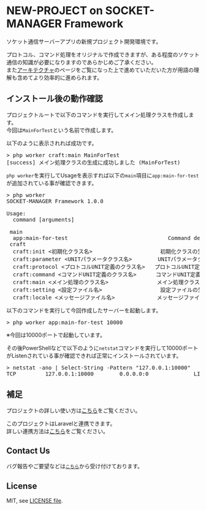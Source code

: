 # NEW-PROJECT on SOCKET-MANAGER Framework
ソケット通信サーバーアプリの新規プロジェクト開発環境です。<br />

プロトコル、コマンド処理をオリジナルで作成できますが、ある程度のソケット通信の知識が必要になりますのであらかじめご了承ください。<br />
また<a href="https://socket-manager.github.io/document/architecture.html" target="_blank">アーキテクチャ</a>のページをご覧になった上で進めていただいた方が用語の理解も含めてより効率的に進められます。

## インストール後の動作確認
プロジェクトルートで以下のコマンドを実行してメイン処理クラスを作成します。<br />
今回は`MainForTest`という名前で作成します。

以下のように表示されれば成功です。

<pre>
> php worker craft:main MainForTest
[success] メイン処理クラスの生成に成功しました (MainForTest)
</pre>

`php worker`を実行してUsageを表示すれば以下の`main`項目に`app:main-for-test`が追加されている事が確認できます。

<pre>
> php worker
SOCKET-MANAGER Framework 1.0.0

Usage:
  command [arguments]

 main
  app:main-for-test                               Command description
 craft
  craft:init <初期化クラス名>                     初期化クラスの生成
  craft:parameter &lt;UNITパラメータクラス名&gt;        UNITパラメータクラスの生成
  craft:protocol <プロトコルUNIT定義のクラス名>   プロトコルUNIT定義のクラスとステータス名Enumの生成
  craft:command <コマンドUNIT定義のクラス名>      コマンドUNIT定義のクラスとキュー／ステータス名Enumの生成
  craft:main <メイン処理のクラス名>               メイン処理クラスの生成
  craft:setting <設定ファイル名>                  設定ファイルの生成
  craft:locale <メッセージファイル名>             メッセージファイルの生成
</pre>

以下のコマンドを実行して今回作成したサーバーを起動します。

<pre>
> php worker app:main-for-test 10000
</pre>
※今回は10000ポートで起動しています。

その後PowerShellなどで以下のように`netstat`コマンドを実行して10000ポートがListenされている事が確認できれば正常にインストールされています。

<pre>
> netstat -ano | Select-String -Pattern "127.0.0.1:10000"
TCP         127.0.0.1:10000        0.0.0.0:0              LISTENING       21536
</pre>

## 補足
プロジェクトの詳しい使い方は<a href="https://socket-manager.github.io/document/new-project.html" target="_blank">こちら</a>をご覧ください。

このプロジェクトはLaravelと連携できます。<br />
詳しい連携方法は<a href="https://socket-manager.github.io/document/laravel.html" target="_blank">こちら</a>をご覧ください。

## Contact Us
バグ報告やご要望などは<a href="mailto:lib.tech.engineer@gmail.com">`こちら`</a>から受け付けております。

## License
MIT, see <a href="https://github.com/socket-manager/new-project/blob/main/LICENSE">LICENSE file</a>.